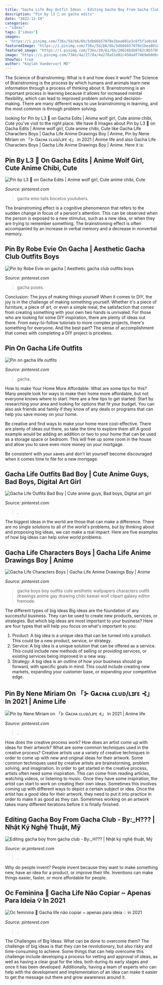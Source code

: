 ```yaml
---
title: "Gacha Life Boy Outfit Ideas - Editing Gacha Boy From Gacha Club"
description: "Pin by l3 💞 on gacha edits"
date: "2022-12-19"
categories:
- "ideas"
tags: ["ideas"]
images:
- "https://i.pinimg.com/736x/5d/b6/6b/5db66b57078e1bea801e3c6f5f1e0c6d.jpg"
featuredImage: "https://i.pinimg.com/736x/5d/b6/6b/5db66b57078e1bea801e3c6f5f1e0c6d.jpg"
featured_image: "https://i.pinimg.com/736x/20/61/6b/20616bdb8762c8b5789147a703446035.jpg"
image: "https://i.pinimg.com/736x/4a/27/8a/4a278a51e02c450adf7469eb0dbccf00.jpg"
ShowToc: true
author: "Kaylah Vandervort MD"
---
```



The Science of Brainstroming: What is it and how does it work?
The Science of Brainstroming is the process by which humans and animals learn new information through a process of thinking about it. Brainstroming is an important process in learning because it allows for increased mental flexibility, which can lead to improved problem solving and decision-making. There are many different ways to use brainstroming in learning, and the most common is through problem solving.

	

		
looking for Pin by L3 💞 on Gacha Edits | Anime wolf girl, Cute anime chibi, Cute you've visit to the right place. We have 8 Images about Pin by L3 💞 on Gacha Edits | Anime wolf girl, Cute anime chibi, Cute like Gacha Life Characters Boys | Gacha Life Anime Drawings Boy | Anime, Pin by Nene Miriam on 「⊱ Gᴀᴄʜᴀ ᴄʟᴜᴅ/ʟɪғᴇ ⊰」 in 2021 | Anime life and also Gacha Life Characters Boys | Gacha Life Anime Drawings Boy | Anime. Here it is:
		
    
## Pin By L3 💞 On Gacha Edits | Anime Wolf Girl, Cute Anime Chibi, Cute

<img loading=lazy src="https://i.pinimg.com/736x/20/61/6b/20616bdb8762c8b5789147a703446035.jpg" onerror="this.onerror=null;this.src='https://tse4.mm.bing.net/th?id=OIP.I5RRH3nz3zTGodKUyjPXKwHaEq&amp;pid=15.1';" alt="Pin by L3 💞 on Gacha Edits | Anime wolf girl, Cute anime chibi, Cute">

_Source: pinterest.com_

>gacha emo tails bocetos youtubers. 

	

The brainstroming effect is a cognitive phenomenon that refers to the sudden change in focus of a person's attention. This can be observed when the person is exposed to a new stimulus, such as a new idea, or when they are trying to remember something. The brainstroming effect is often accompanied by an increase in verbal memory and a decrease in nonverbal memory.

    
## Pin By Robe Evie On Gacha | Aesthetic Gacha Club Outfits Boys

<img loading=lazy src="https://i.pinimg.com/736x/5d/b6/6b/5db66b57078e1bea801e3c6f5f1e0c6d.jpg" onerror="this.onerror=null;this.src='https://tse1.mm.bing.net/th?id=OIP.k4vrFQ5sfP1qvrlud37e0AHaHa&amp;pid=15.1';" alt="Pin by Robe Evie on gacha | Aesthetic gacha club outfits boys">

_Source: pinterest.com_

>gacha poses. 

	

Conclusion: The joys of making things yourself
When it comes to DIY, the joy is in the challenge of making something yourself. Whether it's a piece of furniture, a piece of art, or even a simple meal, the satisfaction that comes from creating something with your own two hands is unrivaled.
For those who are looking for some DIY inspiration, there are plenty of ideas out there. From easy-to-follow tutorials to more complex projects, there's something for everyone. And the best part? The sense of accomplishment that comes with completing a DIY project is priceless.

    
## Pin On Gacha Life Outfits

<img loading=lazy src="https://i.pinimg.com/736x/fd/d5/4a/fdd54afe0eb5b8d818cb8320e7a376af.jpg" onerror="this.onerror=null;this.src='https://tse2.mm.bing.net/th?id=OIP.h-3HVoKgw3YUrXL4WeEnQwHaEJ&amp;pid=15.1';" alt="Pin on gacha life outfits">

_Source: pinterest.com_

>gacha. 

	

How to make Your Home More Affordable: What are some tips for this?
Many people look for ways to make their home more affordable, but not everyone knows where to start. Here are a few tips to get started:
Start by researching your area and looking for options that fit your budget. You can also ask friends and family if they know of any deals or programs that can help you save money on your home.

Be creative and find ways to make your home more cost-effective. There are plenty of ideas out there, so take the time to explore them all! A good example would be adding an addition or two to your home that can be used as a storage space or bedroom. This will free up some room in the house and allow you to save even more money on your mortgage.

Be consistent with your saves and don’t let yourself become discouraged when it comes time to file for a new mortgage.

    
## Gacha Life Outfits Bad Boy | Cute Anime Guys, Bad Boys, Digital Art Girl

<img loading=lazy src="https://i.pinimg.com/736x/96/56/ec/9656ecf21126ffc34c1bcbe5cae12931.jpg" onerror="this.onerror=null;this.src='https://tse1.mm.bing.net/th?id=OIP.-zVEr92Jjtwxp4KrhPoH8AHaMn&amp;pid=15.1';" alt="Gacha Life Outfits Bad Boy | Cute anime guys, Bad boys, Digital art girl">

_Source: pinterest.com_

>. 

	

The biggest ideas in the world are those that can make a difference. There are no single solutions to all of the world's problems, but by thinking about and proposing big ideas, we can make a real impact. Here are five examples of how big ideas can help solve world problems:

    
## Gacha Life Characters Boys | Gacha Life Anime Drawings Boy | Anime

<img loading=lazy src="https://i.pinimg.com/736x/4a/27/8a/4a278a51e02c450adf7469eb0dbccf00.jpg" onerror="this.onerror=null;this.src='https://tse3.mm.bing.net/th?id=OIP.ng1LpJYiO1ChN57gs_kb7AHaFj&amp;pid=15.1';" alt="Gacha Life Characters Boys | Gacha Life Anime Drawings Boy | Anime">

_Source: pinterest.com_

>gacha boys boy outfits cute aesthetic wallpapers characters outfit drawings anime gay drawing chibi kawaii wolf clipart galaxy editor fremode. 

	

The different types of big ideas
Big ideas are the foundation of any successful business. They can be used to create new products, services, or strategies. But which big ideas are most important to your business? Here are four types that will help you focus on what's important to you: 
1. Product: A big idea is a unique idea that can be turned into a product. This could be a new product, service, or strategy. 
2. Service: A big idea is a unique solution that can be offered as a service. This could include new methods of selling or providing services, or existing services being improved in a new way. 
3. Strategy: A big idea is an outline of how your business should go forward, with specific goals in mind. This could include creating new markets, expanding your customer base, or expanding your competitive edge.

    
## Pin By Nene Miriam On 「⊱ Gᴀᴄʜᴀ ᴄʟᴜᴅ/ʟɪғᴇ ⊰」 In 2021 | Anime Life

<img loading=lazy src="https://i.pinimg.com/736x/76/3c/f2/763cf2d32b68762a3b77592497acc366.jpg" onerror="this.onerror=null;this.src='https://tse1.mm.bing.net/th?id=OIP.pwluInRg7X5Hpp21LwF2kQHaNK&amp;pid=15.1';" alt="Pin by Nene Miriam on 「⊱ Gᴀᴄʜᴀ ᴄʟᴜᴅ/ʟɪғᴇ ⊰」 in 2021 | Anime life">

_Source: pinterest.com_

>. 

	

How does the creative process work? How does an artist come up with ideas for their artwork? What are some common techniques used in the creative process?
Creative artists use a variety of creative techniques in order to come up with new and original ideas for their artwork. Some common techniques used by creative artists are brainstorming, problem solving, and imagination. In order to get started in the creative process, artists often need some inspiration. This can come from reading articles, watching videos, or listening to music. Once they have some inspiration, the artist can start to work on creating their own ideas. Sometimes this involves coming up with different ways to depict a certain subject or idea. Once the artist has a good idea for their artwork, they need to put it into practice in order to make it as good as they can. Sometimes working on an artwork takes many different iterations before it is finally finished.

    
## Editing Gacha Boy From Gacha Club - By:_H??? | Nhật Ký Nghệ Thuật, Mỹ

<img loading=lazy src="https://i.pinimg.com/736x/5b/8f/7a/5b8f7aa3f06f7884bf3f46e22b47c26f.jpg" onerror="this.onerror=null;this.src='https://tse1.mm.bing.net/th?id=OIP.5p6tuXJV9YC8-eiatK67EgHaHa&amp;pid=15.1';" alt="Editing gacha boy from gacha club - By:_H??? | Nhật ký nghệ thuật, Mỹ">

_Source: ar.pinterest.com_

>. 

	

Why do people invent?
People invent because they want to make something new, have an idea for a product, or improve their life. Inventions can make things easier, faster, or more affordable for people.

    
## Oc Feminina 📎 Gacha Life Não Copiar ~ Apenas Para Ideia 💡 In 2021

<img loading=lazy src="https://i.pinimg.com/736x/40/2f/86/402f865d91832dd304f759464696947d.jpg" onerror="this.onerror=null;this.src='https://tse3.mm.bing.net/th?id=OIP.W2wMqHYbpu7erW5pcJCbZwAAAA&amp;pid=15.1';" alt="Oc feminina 📎 Gacha life não copiar ~ apenas para ideia 💡 in 2021">

_Source: pinterest.com_

>. 

	

The Challenges of Big Ideas: What can be done to overcome them?
The challenge of big ideas is that they can be revolutionary, but also risky and time-consuming to achieve. Some things that can help overcome this challenge include developing a process for vetting and approval of ideas, as well as having a clear goal for the idea, both during its early stages and once it has been developed. Additionally, having a team of experts who can help with the development and implementation of an idea can make it easier to get the message out there and grow awareness around it.

